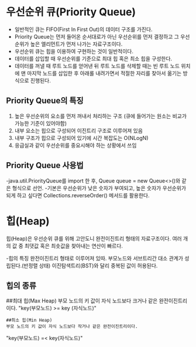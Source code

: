 우선순위 큐(Priority Queue)
=========
- 일반적인 큐는 FIFO(First In First Out)의 데이터 구조를 가진다.
- Priority Queue는 먼저 들어온 순서대로가 아닌 우선순위를 먼저 결정하고 
  그 우선순위가 높은 엘리먼트가 먼저 나가는 자료구조이다.
- 우선순위 큐는 힙을 이용하여 구현하는 것이 일반적이다.
- 데이터를 삽입할 때 우선순위를 기준으로 최대 힙 혹은 최소 힙을 구성한다.
- 데이터를 꺼낼 때 루트 노드를 얻어낸 뒤 루트 노드를 삭제할 때는 빈 루트 노드 위치에
  맨 마지막 노드를 삽입한 후 아래롤 내려가면서 적절한 자리를 찾아서 옮기는 방식으로 진행된다.
  
## Priority Queue의 특징
1. 높은 우선순위의 요소를 먼저 꺼내서 처리하는 구조 (큐에 들어가는 원소는 비교가 가능한 기준이 있어야함)
2. 내부 요소는 힙으로 구성되어 이진트리 구조로 이루어져 있음
3. 내부 구조가 힙으로 구성되어 있기에 시간 복잡도는 O(NLogN)
4. 응급실과 같이 우선순위를 중요시해야 하는 상황에서 쓰임


## Priority Queue 사용법
-java.util.PriorityQueue를 import 한 후, 
 Queue<Element> queue = new Queue<>()와 같은 형식으로 선언.
-기본은 우선순위가 낮은 숫자가 부여되고, 높은 숫자가 우선순위가 되게 하고 싶다면
  Collections.reverseOrder() 메서드를 활용한다.
# 힙(Heap)
 힙(Heap)은 우선순위 큐를 위해 고안도니 완전이진트리 형태의 자료구조이다.
 여러 개의 값 중 최댓값 혹은 최솟값을 찾아내는 연산이 빠르다.
 
 -힙의 특징
  완전이진트리 형태로 이루어져 있따.
  부모노드와 서브트리간 대소 관계가 성립된다.(반정렬 상태)
  이진탐색트리(BST)와 달리 중복된 값이 허용된다.
  
  ## 힙의 종류
  
   ##최대 힙(Max Heap)
   부모 노드의 키 값이 자식 노드보다 크거나 같은 완전이진트리이다.
  "key(부모노드) >= key (자식노드)"
  
  
    ##최소 힙(Min Heap)
    부모 노드의 키 값이 자식 노드보다 작거나 같은 완전이진트리이다.
   "key(부모노드) =< key(자식노드)"
